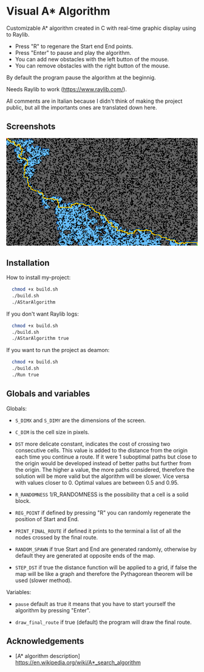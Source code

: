
# Visual A* Algorithm

Customizable A* algorithm created in C with real-time graphic display using to Raylib. 

- Press "R" to regenare the Start end End points.
- Press "Enter" to pause and play the algorithm.
- You can add new obstacles with the left button of the mouse.
- You can remove obstacles with the right button of the mouse.

By default the program pause the algorithm at the beginnig. 

Needs Raylib to work (https://www.raylib.com/).

All comments are in Italian because I didn't think of making the project public, but all the importants ones are translated down here.

## Screenshots

![App Screenshot](https://github.com/AndreSbro03/AStar/blob/main/screen.png)

## Installation

How to install my-project:

```bash
  chmod +x build.sh
  ./build.sh
  ./AStarAlgorithm
```
If you don't want Raylib logs:

```bash
  chmod +x build.sh
  ./build.sh
  ./AStarAlgorithm true
```

If you want to run the project as deamon:

```bash
  chmod +x build.sh
  ./build.sh
  ./Run true
```

## Globals and variables

Globals:

- `S_DIMX` and `S_DIMY` are the dimensions of the screen.

- `C_DIM` is the cell size in pixels.

- `DST` more delicate constant, indicates the cost of crossing two consecutive cells. This value is added to the distance from the origin each time you continue a route. If it were 1 suboptimal paths but close to the origin would be developed instead of better paths but further from the origin. The higher a value, the more paths considered, therefore the solution will be more valid but the algorithm will be slower. Vice versa with values ​​closer to 0. Optimal values ​​are between 0.5 and 0.95. 

- `R_RANDOMNESS` 1/R_RANDOMNESS is the possibility that a cell is a solid block.

- `REG_POINT` if defined by pressing "R" you can randomly regenerate the position of Start and End.

- `PRINT_FINAL_ROUTE` if defined it prints to the terminal a list of all the nodes crossed by the final route.

- `RANDOM_SPAWN` if true Start and End are generated randomly, otherwise by default they are generated at opposite ends of the map.

- `STEP_DST` if true the distance function will be applied to a grid, if false the map will be like a graph and therefore the Pythagorean theorem will be used (slower method).

Variables:
- `pause` default as true it means that you have to start yourself the algorithm by pressing "Enter".

- `draw_final_route` if true (default) the program will draw the final route.

## Acknowledgements

 - [A* algorithm description]  https://en.wikipedia.org/wiki/A*_search_algorithm
